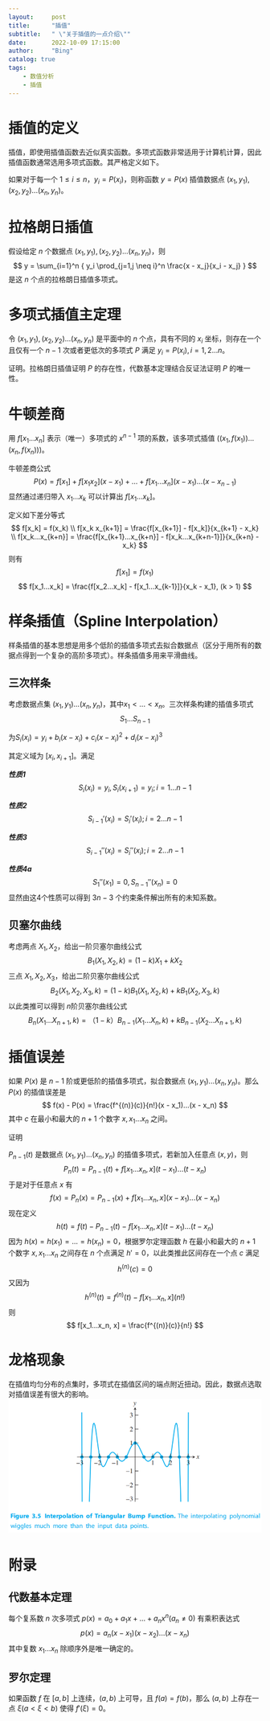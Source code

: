```yaml
---
layout:     post
title:      "插值"
subtitle:   " \"关于插值的一点介绍\""
date:       2022-10-09 17:15:00
author:     "Bing"
catalog: true
tags:
    - 数值分析
    - 插值
---
```


# 插值的定义
插值，即使用插值函数去近似真实函数。多项式函数非常适用于计算机计算，因此插值函数通常选用多项式函数。其严格定义如下。

如果对于每一个 $1 \leq i \leq n$，$y_i = P(x_i)$，则称函数 $y = P(x)$ 插值数据点 $(x_1, y_1), (x_2, y_2)...(x_n, y_n)$。

# 拉格朗日插值
假设给定 $n$ 个数据点 $(x_1, y_1), (x_2, y_2)...(x_n, y_n)$，则
$$
    y = \sum_{i=1}^n { y_i \prod_{j=1,j \neq i}^n \frac{x - x_j}{x_i - x_j} }
$$
是这 $n$ 个点的拉格朗日插值多项式。

# 多项式插值主定理
令 $(x_1, y_1), (x_2, y_2)...(x_n, y_n)$ 是平面中的 $n$ 个点，具有不同的 $x_i$ 坐标，则存在一个且仅有一个 $n-1$ 次或者更低次的多项式 $P$ 满足 $y_i = P(x_i), i=1,2...n$。

证明。拉格朗日插值证明 $P$ 的存在性，代数基本定理结合反证法证明 $P$ 的唯一性。

# 牛顿差商
用 $f[x_1...x_n]$ 表示（唯一）多项式的 $x^{n-1}$ 项的系数，该多项式插值 $((x_1, f(x_1))... (x_n, f(x_n)))$。

牛顿差商公式
$$
    P(x) = f[x_1] + f[x_1 x_2](x - x_1) +...+ f[x_1...x_n](x - x_1)...(x - x_{n-1})
$$
显然通过递归带入 $x_1...x_k$ 可以计算出 $f[x_1...x_k]$。

定义如下差分等式
$$
    f[x_k] = f(x_k)
    \\
    f[x_k x_{k+1}] = \frac{f[x_{k+1}] - f[x_k]}{x_{k+1} - x_k}
    \\
    f[x_k...x_{k+n}] = \frac{f[x_{k+1}...x_{k+n}] - f[x_k...x_{k+n-1}]}{x_{k+n} - x_k}
$$
则有
$$
    f[x_1] = f(x_1)
$$
$$
    f[x_1...x_k] = \frac{f[x_2...x_k] - f[x_1...x_{k-1}]}{x_k - x_1}, (k > 1)
$$

# 样条插值（Spline Interpolation）
样条插值的基本思想是用多个低阶的插值多项式去拟合数据点（区分于用所有的数据点得到一个复杂的高阶多项式）。样条插值多用来平滑曲线。

## 三次样条
考虑数据点集 $(x_1, y_1)...(x_n, y_n)$，其中$x_1 < ... < x_n$。三次样条构建的插值多项式
$$
    S_1...S_{n-1}
$$

为$S_i(x_i) = y_i + b_i(x - x_i) + c_i(x - x_i)^2 + d_i(x - x_i)^3$

其定义域为 $[x_i, x_{i+1}]$。满足

***性质1***
$$
    S_i(x_i) = y_i, S_i(x_{i+1}) = y_i; i=1...n-1
$$

***性质2***
$$
    S_{i-1}'(x_i) = S_i'(x_i); i=2...n-1
$$

***性质3***
$$
    S_{i-1}''(x_i) = S_i''(x_i); i=2...n-1
$$

***性质4a***
$$
    S_1''(x_1) = 0, S_{n-1}''(x_n)=0
$$
显然由这4个性质可以得到 $3n-3$ 个约束条件解出所有的未知系数。

## 贝塞尔曲线
考虑两点 $X_1, X_2$，给出一阶贝塞尔曲线公式
$$
    B_1(X_1, X_2, k) = (1 - k)X_1 + k X_2
$$
三点 $X_1, X_2, X_3$，给出二阶贝塞尔曲线公式
$$
    B_2(X_1, X_2, X_3, k) = (1 - k)B_1(X_1, X_2, k) + k B_1(X_2, X_3, k)
$$
以此类推可以得到 $n$阶贝塞尔曲线公式
$$
    B_n(X_1...X_{n+1}, k) = （1-k）B_{n-1}(X_1...X_{n}, k) + k B_{n-1}(X_2...X_{n+1}, k)
$$


# 插值误差
如果 $P(x)$ 是 $n - 1$ 阶或更低阶的插值多项式，拟合数据点 $(x_1, y_1)...(x_n, y_n)$。那么 $P(x)$ 的插值误差是
$$
    f(x) - P(x) = \frac{f^{(n)}(c)}{n!}(x - x_1)...(x - x_n)
$$
其中 $c$ 在最小和最大的 $n+1$ 个数字 $x, x_1...x_n$ 之间。

证明

$P_{n-1}(t)$ 是数据点 $(x_1, y_1)...(x_n, y_n)$ 的插值多项式，若新加入任意点 $(x, y)$，则
$$
    P_{n}(t) = P_{n-1}(t) + f[x_1...x_n, x](t - x_1)...(t - x_n)
$$
于是对于任意点 $x$ 有
$$
    f(x) = P_{n}(x) = P_{n-1}(x) + f[x_1...x_n, x](x - x_1)...(x - x_n)
$$
现在定义
$$
    h(t) = f(t) - P_{n-1}(t) - f[x_1...x_n, x](t - x_1)...(t - x_n)
$$
因为 $h(x) = h(x_1) =...= h(x_n) = 0$，根据罗尔定理函数 $h$ 在最小和最大的 $n+1$ 个数字 $x, x_1...x_n$ 之间存在 $n$ 个点满足 $h'=0$，以此类推此区间存在一个点 $c$ 满足
$$
h^{(n)}(c) = 0
$$
又因为
$$
    h^{(n)}(t) = f^{(n)}(t) - f[x_1...x_n, x](n!)
$$
则
$$
    f[x_1...x_n, x] = \frac{f^{(n)}(c)}{n!}
$$

# 龙格现象
在插值均匀分布的点集时，多项式在插值区间的端点附近扭动。因此，数据点选取对插值误差有很大的影响。
![](/img/post/Runge-phenomenon.png)

# 附录
## 代数基本定理
每个复系数 $n$ 次多项式 $p(x) = a_0 + a_1x +...+a_nx^n (a_n \neq 0)$ 有乘积表达式
$$
    p(x) = a_n(x - x_1)(x - x_2)...(x - x_n)
$$
其中复数 $x_1...x_n$ 除顺序外是唯一确定的。

## 罗尔定理
如果函数 $f$ 在 $[a, b]$ 上连续，$(a, b)$ 上可导，且 $f(a) = f(b)$，那么 $(a, b)$ 上存在一点 $\xi(a < \xi < b)$ 使得 $f'(\xi) = 0$。
